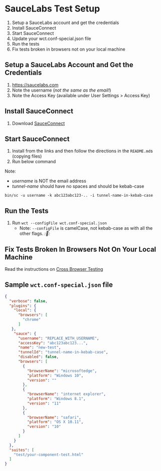 # SauceLabs Test Setup

1. Setup a SauceLabs account and get the credentials
1. Install SauceConnect
1. Start SauceConnect
1. Update your wct.conf-special.json file
1. Run the tests
1. Fix tests broken in browsers not on your local machine


## Setup a SauceLabs Account and Get the Credentials

1. https://saucelabs.com
1. Note the username (_not the same as the email!_)
1. Note the Access Key (available under User Settings > Access Key)


## Install SauceConnect

1. Download [SauceConnect](https://wiki.saucelabs.com/display/DOCS/Sauce+Connect+Proxy)


## Start SauceConnect

1. Install from the links and then follow the directions in the `README.md`s (copying files)
2. Run below command

Note: 

- _username_ is NOT the email address
- _tunnel-name_ should have no spaces and should be kebab-case

`bin/sc -u username -k abc123abc123-.. -i tunnel-name-in-kebab-case`


## Run the Tests

1. Run `wct --configFile wct.conf-special.json`
     - Note: `--configFile` is camelCase, not kebab-case as with all the other flags. _::facepalm::_


## Fix Tests Broken In Browsers Not On Your Local Machine

Read the instructions on [Cross Browser Testing](cross-browser-testing.md)

## Sample `wct.conf-special.json` file

```json
{
  "verbose": false,
  "plugins": {
    "local": {
      "browsers": [
        "chrome"
      ]
   },
    "sauce": {
      "username": "REPLACE_WITH_USERNAME",
      "accessKey": "abc123abc123...",
      "name": "new-test",
      "tunnelId": "tunnel-name-in-kebab-case",
      "disabled": false,
      "browsers": [
        {
          "browserName": "microsoftedge",
          "platform": "Windows 10",
          "version": ""
        },
        {
          "browserName": "internet explorer",
          "platform": "Windows 8.1",
          "version": "11"
        },
        {
          "browserName": "safari",
          "platform": "OS X 10.11",
          "version": "10"
        }
      ]
    }
  },
  "suites": [
    "test/your-component-test.html"
  ]
}
```
